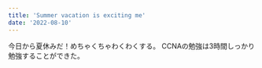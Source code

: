 ```yaml
---
title: 'Summer vacation is exciting me'
date: '2022-08-10'
---
```

今日から夏休みだ！めちゃくちゃわくわくする。
CCNAの勉強は3時間しっかり勉強することができた。
